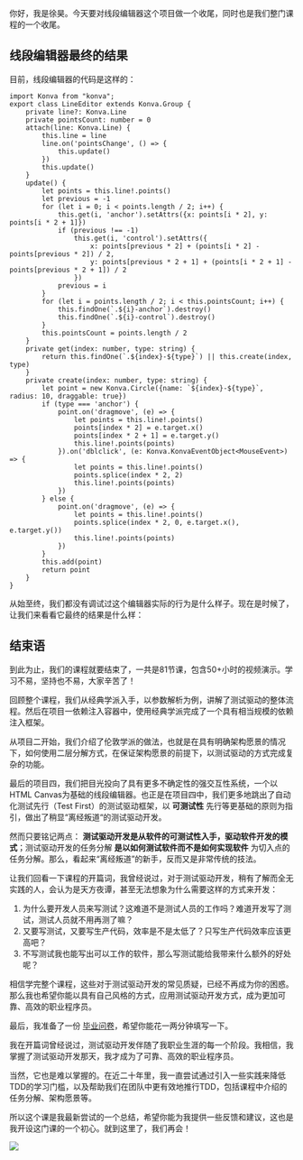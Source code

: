 你好，我是徐昊。今天要对线段编辑器这个项目做一个收尾，同时也是我们整门课程的一个收尾。

## 线段编辑器最终的结果

目前，线段编辑器的代码是这样的：

```plain
import Konva from "konva";
export class LineEditor extends Konva.Group {
    private line?: Konva.Line
    private pointsCount: number = 0
    attach(line: Konva.Line) {
        this.line = line
        line.on('pointsChange', () => {
            this.update()
        })
        this.update()
    }
    update() {
        let points = this.line!.points()
        let previous = -1
        for (let i = 0; i < points.length / 2; i++) {
            this.get(i, 'anchor').setAttrs({x: points[i * 2], y: points[i * 2 + 1]})
            if (previous !== -1)
                this.get(i, 'control').setAttrs({
                    x: points[previous * 2] + (points[i * 2] - points[previous * 2]) / 2,
                    y: points[previous * 2 + 1] + (points[i * 2 + 1] - points[previous * 2 + 1]) / 2
                })
            previous = i
        }
        for (let i = points.length / 2; i < this.pointsCount; i++) {
            this.findOne(`.${i}-anchor`).destroy()
            this.findOne(`.${i}-control`).destroy()
        }
        this.pointsCount = points.length / 2
    }
    private get(index: number, type: string) {
        return this.findOne(`.${index}-${type}`) || this.create(index, type)
    }
    private create(index: number, type: string) {
        let point = new Konva.Circle({name: `${index}-${type}`, radius: 10, draggable: true})
        if (type === 'anchor') {
            point.on('dragmove', (e) => {
                let points = this.line!.points()
                points[index * 2] = e.target.x()
                points[index * 2 + 1] = e.target.y()
                this.line!.points(points)
            }).on('dblclick', (e: Konva.KonvaEventObject<MouseEvent>) => {
                let points = this.line!.points()
                points.splice(index * 2, 2)
                this.line!.points(points)
            })
        } else {
            point.on('dragmove', (e) => {
                let points = this.line!.points()
                points.splice(index * 2, 0, e.target.x(), e.target.y())
                this.line!.points(points)
            })
        }
        this.add(point)
        return point
    }
}

```

从始至终，我们都没有调试过这个编辑器实际的行为是什么样子。现在是时候了，让我们来看看它最终的结果是什么样：

## 结束语

到此为止，我们的课程就要结束了，一共是81节课，包含50+小时的视频演示。学习不易，坚持也不易，大家辛苦了！

回顾整个课程，我们从经典学派入手，以参数解析为例，讲解了测试驱动的整体流程。然后在项目一依赖注入容器中，使用经典学派完成了一个具有相当规模的依赖注入框架。

从项目二开始，我们介绍了伦敦学派的做法，也就是在具有明确架构愿景的情况下，如何使用二层分解方式，在保证架构愿景的前提下，以测试驱动的方式完成复杂的功能。

最后的项目四，我们把目光投向了具有更多不确定性的强交互性系统，一个以HTML Canvas为基础的线段编辑器。也正是在项目四中，我们更多地跳出了自动化测试先行（Test First）的测试驱动框架，以 **可测试性** 先行等更基础的原则为指引，做出了稍显“离经叛道“的测试驱动开发。

然而只要铭记两点： **测试驱动开发是从软件的可测试性入手，驱动软件开发的模式**；测试驱动开发的任务分解 **是以如何测试软件而不是如何实现软件** 为切入点的任务分解。那么，看起来“离经叛道”的新手，反而又是非常传统的技法。

让我们回看一下课程的开篇词，我曾经说过，对于测试驱动开发，稍有了解而全无实践的人，会认为是天方夜谭，甚至无法想象为什么需要这样的方式来开发：

1. 为什么要开发人员来写测试？这难道不是测试人员的工作吗？难道开发写了测试，测试人员就不用再测了嘛？
2. 又要写测试，又要写生产代码，效率是不是太低了？只写生产代码效率应该更高吧？
3. 不写测试我也能写出可以工作的软件，那么写测试能给我带来什么额外的好处呢？

相信学完整个课程，这些对于测试驱动开发的常见质疑，已经不再成为你的困惑。那么我也希望你能以具有自己风格的方式，应用测试驱动开发方式，成为更加可靠、高效的职业程序员。

最后，我准备了一份 [毕业问卷](https://jinshuju.net/f/LOxsRi)，希望你能花一两分钟填写一下。

我在开篇词曾经说过，测试驱动开发伴随了我职业生涯的每一个阶段。我相信，我掌握了测试驱动开发那天，我才成为了可靠、高效的职业程序员。

当然，它也是难以掌握的。在近二十年里，我一直尝试通过引入一些实践来降低TDD的学习门槛，以及帮助我们在团队中更有效地推行TDD，包括课程中介绍的任务分解、架构愿景等。

所以这个课是我最新尝试的一个总结，希望你能为我提供一些反馈和建议，这也是我开设这门课的一个初心。就到这里了，我们再会！

![](https://static001.geekbang.org/resource/image/1f/fa/1f49dd0ca82ab7a4c8ea2c3f1102c3fa.jpg?wh=1142x801)
